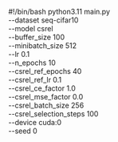 #!/bin/bash
python3.11 main.py \
    --dataset seq-cifar10 \
    --model csrel \
    --buffer_size 100 \
    --minibatch_size 512 \
    --lr 0.1 \
    --n_epochs 10 \
    --csrel_ref_epochs 40 \
    --csrel_ref_lr 0.1 \
    --csrel_ce_factor 1.0 \
    --csrel_mse_factor 0.0 \
    --csrel_batch_size 256 \
    --csrel_selection_steps 100 \
    --device cuda:0 \
    --seed 0

